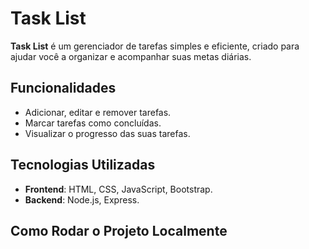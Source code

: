 # Task List

**Task List** é um gerenciador de tarefas simples e eficiente, criado para ajudar você a organizar e acompanhar suas metas diárias.

## Funcionalidades

- Adicionar, editar e remover tarefas.
- Marcar tarefas como concluídas.
- Visualizar o progresso das suas tarefas.

## Tecnologias Utilizadas

- **Frontend**: HTML, CSS, JavaScript, Bootstrap.
- **Backend**: Node.js, Express.
## Como Rodar o Projeto Localmente
